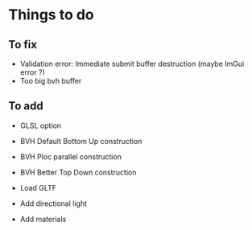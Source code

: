 # Things to do

## To fix

- Validation error: Immediate submit buffer destruction (maybe ImGui error ?)
- Too big bvh buffer

## To add

- GLSL option

- BVH Default Bottom Up construction
- BVH Ploc parallel construction
- BVH Better Top Down construction

- Load GLTF
- Add directional light
- Add materials